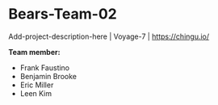 # Bears-Team-02

Add-project-description-here | Voyage-7 | https://chingu.io/

__Team member:__

- Frank Faustino
- Benjamin Brooke
- Eric Miller
- Leen Kim

